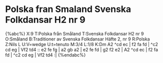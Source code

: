 # Polska fran Smaland Svenska Folkdansar H2 nr 9

{%abc%}
X:9
T:Polska från Småland
T:Svenska Folkdansar H2 nr 9
O:Småland
B:Traditioner av Svenska Folkdansar Häfte 2, nr 9
R:Polska
Z:Nils L
U:V=wedge
U:t=tenuto
M:3/4
L:1/8
K:Dm
A2 ^cd ec | f2 fa fd | ^c2 cd eg | Vf2 td4 ::
e2 fe fg | a2 gb a2 | e2 fe fd | g2 f2 e2 |
A2 ^cd ec | f2 fa fd | ^c2 cd eg | Vf2 td4 :|
{%endabc%}
